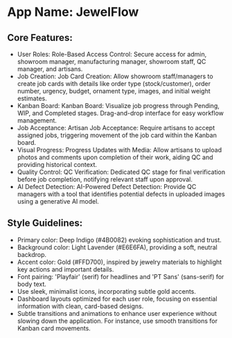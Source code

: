 # **App Name**: JewelFlow

## Core Features:

- User Roles: Role-Based Access Control: Secure access for admin, showroom manager, manufacturing manager, showroom staff, QC manager, and artisans.
- Job Creation: Job Card Creation: Allow showroom staff/managers to create job cards with details like order type (stock/customer), order number, urgency, budget, ornament type, images, and initial weight estimates.
- Kanban Board: Kanban Board: Visualize job progress through Pending, WIP, and Completed stages. Drag-and-drop interface for easy workflow management.
- Job Acceptance: Artisan Job Acceptance: Require artisans to accept assigned jobs, triggering movement of the job card within the Kanban board.
- Visual Progress: Progress Updates with Media: Allow artisans to upload photos and comments upon completion of their work, aiding QC and providing historical context.
- Quality Control: QC Verification: Dedicated QC stage for final verification before job completion, notifying relevant staff upon approval.
- AI Defect Detection: AI-Powered Defect Detection: Provide QC managers with a tool that identifies potential defects in uploaded images using a generative AI model.

## Style Guidelines:

- Primary color: Deep Indigo (#4B0082) evoking sophistication and trust.
- Background color: Light Lavender (#E6E6FA), providing a soft, neutral backdrop.
- Accent color: Gold (#FFD700), inspired by jewelry materials to highlight key actions and important details.
- Font pairing: 'Playfair' (serif) for headlines and 'PT Sans' (sans-serif) for body text.
- Use sleek, minimalist icons, incorporating subtle gold accents.
- Dashboard layouts optimized for each user role, focusing on essential information with clean, card-based designs.
- Subtle transitions and animations to enhance user experience without slowing down the application. For instance, use smooth transitions for Kanban card movements.